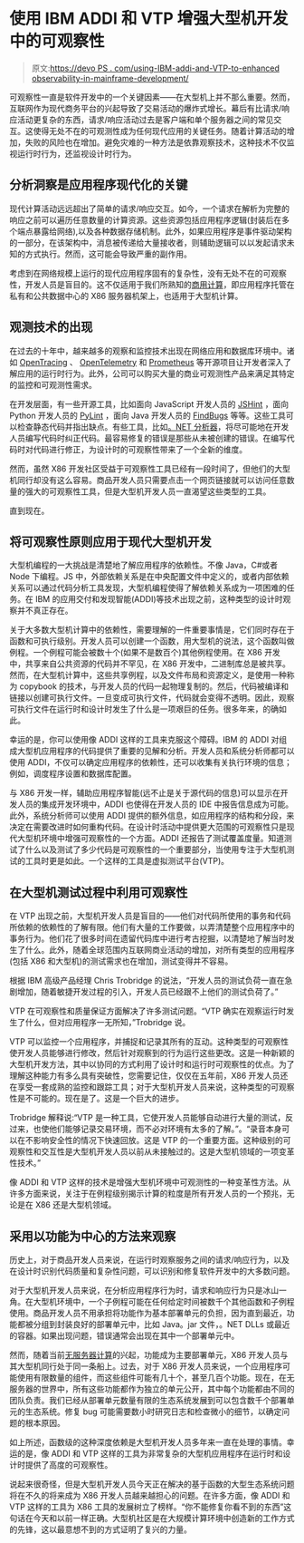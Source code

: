 # 使用 IBM ADDI 和 VTP 增强大型机开发中的可观察性

> 原文:[https://devo PS . com/using-IBM-addi-and-VTP-to-enhanced observability-in-mainframe-development/](https://devops.com/using-ibm-addi-and-vtp-to-enhance-observability-in-mainframe-development/)

可观察性一直是软件开发中的一个关键因素——在大型机上并不那么重要。然而，互联网作为现代商务平台的兴起导致了交易活动的爆炸式增长。幕后有比请求/响应活动更复杂的东西，请求/响应活动过去是客户端和单个服务器之间的常见交互。这使得无处不在的可观测性成为任何现代应用的关键任务。随着计算活动的增加，失败的风险也在增加。避免灾难的一种方法是依靠观察技术，这种技术不仅监视运行时行为，还监视设计时行为。

## 分析洞察是应用程序现代化的关键

现代计算活动远远超出了简单的请求/响应交互。如今，一个请求在解析为完整的响应之前可以遍历任意数量的计算资源。这些资源包括应用程序逻辑(封装后在多个端点暴露给网络),以及各种数据存储机制。此外，如果应用程序是事件驱动架构的一部分，在该架构中，消息被传递给大量接收者，则辅助逻辑可以以发起请求未知的方式执行。然而，这可能会导致严重的副作用。

考虑到在网络规模上运行的现代应用程序固有的复杂性，没有无处不在的可观察性，开发人员是盲目的。这不仅适用于我们所熟知的[商用计算](https://devops.com/?s=commodity%20computing)，即应用程序托管在私有和公共数据中心的 X86 服务器机架上，也适用于大型机计算。

## 观测技术的出现

在过去的十年中，越来越多的观察和监控技术出现在网络应用和数据库环境中。诸如 [OpenTracing](https://opentracing.io/) 、 [OpenTelemetry](https://opentelemetry.io/) 和 [Prometheus](https://prometheus.io/) 等开源项目让开发者深入了解应用的运行时行为。此外，公司可以购买大量的商业可观测性产品来满足其特定的监控和可观测性需求。

在开发层面，有一些开源工具，比如面向 JavaScript 开发人员的 [JSHint](https://jshint.com/) ，面向 Python 开发人员的 [PyLint](https://www.pylint.org/) ，面向 Java 开发人员的 [FindBugs](http://findbugs.sourceforge.net/) 等等。这些工具可以检查静态代码并指出缺点。有些工具，比如[。NET 分析器](https://docs.microsoft.com/en-us/dotnet/framework/code-analyzers)，将尽可能地在开发人员编写代码时纠正代码。最容易修复的错误是那些从未被创建的错误。在编写代码时对代码进行修正，为设计时的可观察性带来了一个全新的维度。

然而，虽然 X86 开发社区受益于可观察性工具已经有一段时间了，但他们的大型机同行却没有这么容易。商品开发人员只需要点击一个网页链接就可以访问任意数量的强大的可观察性工具，但是大型机开发人员一直渴望这些类型的工具。

直到现在。

## 将可观察性原则应用于现代大型机开发

大型机编程的一大挑战是清楚地了解应用程序的依赖性。不像 Java，C#或者 Node 下编程。JS 中，外部依赖关系是在中央配置文件中定义的，或者内部依赖关系可以通过代码分析工具发现，大型机编程使得了解依赖关系成为一项困难的任务。在 IBM 的应用交付和发现智能(ADDI)等技术出现之前，这种类型的设计时观察并不真正存在。

关于大多数大型机计算中的依赖性，需要理解的一件重要事情是，它们同时存在于函数和可执行级别。开发人员可以创建一个函数，用大型机的说法，这个函数叫做例程。一个例程可能会被数十个(如果不是数百个)其他例程使用。在 X86 开发中，共享来自公共资源的代码并不罕见，在 X86 开发中，二进制库总是被共享。然而，在大型机计算中，这些共享例程，以及文件布局和资源定义，是使用一种称为 copybook 的技术，与开发人员的代码一起物理复制的。然后，代码被编译和链接以创建可执行文件。一旦变成可执行文件，代码就会变得不透明。因此，观察可执行文件在运行时和设计时发生了什么是一项艰巨的任务。很多年来，的确如此。

幸运的是，你可以使用像 ADDI 这样的工具来克服这个障碍。IBM 的 ADDI 对组成大型机应用程序的代码提供了重要的见解和分析。开发人员和系统分析师都可以使用 ADDI，不仅可以确定应用程序的依赖性，还可以收集有关执行环境的信息；例如，调度程序设置和数据库配置。

与 X86 开发一样，辅助应用程序智能(远不止是关于源代码的信息)可以显示在开发人员的集成开发环境中，ADDI 也使得在开发人员的 IDE 中报告信息成为可能。此外，系统分析师可以使用 ADDI 提供的额外信息，如应用程序的结构和分段，来决定在需要改进时如何重构代码。在设计时活动中提供更大范围的可观察性只是现代大型机环境中增强可观察性的一个方面。ADDI 还报告了测试覆盖度量。知道测试了什么以及测试了多少代码是可观察性的一个重要部分，当使用专注于大型机测试的工具时更是如此。一个这样的工具是虚拟测试平台(VTP)。

## 在大型机测试过程中利用可观察性

在 VTP 出现之前，大型机开发人员是盲目的——他们对代码所使用的事务和代码所依赖的依赖性的了解有限。他们有大量的工作要做，以弄清楚整个应用程序中的事务行为。他们花了很多时间在遗留代码库中进行考古挖掘，以清楚地了解当时发生了什么。此外，随着全球范围内互联网商业活动的增加，对所有类型的应用程序(包括 X86 和大型机)的测试需求也在增加，测试变得并不容易。

根据 IBM 高级产品经理 Chris Trobridge 的说法，“开发人员的测试负荷一直在急剧增加，随着敏捷开发过程的引入，开发人员已经跟不上他们的测试负荷了。”

VTP 在可观察性和质量保证方面解决了许多测试问题。“VTP 确实在观察运行时发生了什么，但对应用程序一无所知，”Trobridge 说。

VTP 可以监控一个应用程序，并捕捉和记录其所有的互动。这种类型的可观察性使开发人员能够进行修改，然后针对观察到的行为运行这些更改。这是一种新颖的大型机开发方法，其中以协同的方式利用了设计时和运行时可观察性的优点。为了理解这种能力有多么具有突破性，您需要记住，仅仅在五年前，X86 开发人员还在享受一套成熟的监控和跟踪工具；对于大型机开发人员来说，这种类型的可观察性是不可能的。现在是了。这是一个巨大的进步。

Trobridge 解释说:“VTP 是一种工具，它使开发人员能够自动进行大量的测试，反过来，也使他们能够记录交易环境，而不必对环境有太多的了解。”。“录音本身可以在不影响安全性的情况下快速回放。这是 VTP 的一个重要方面。这种级别的可观察性和交互性是大型机开发人员以前从未接触过的。这是大型机领域的一项变革性技术。”

像 ADDI 和 VTP 这样的技术是增强大型机环境中可观测性的一种变革性方法。从许多方面来说，关注于在例程级别揭示计算的粒度是所有开发人员的一个预兆，无论是在 X86 还是大型机领域。

## 采用以功能为中心的方法来观察

历史上，对于商品开发人员来说，在运行时观察服务之间的请求/响应行为，以及在设计时识别代码质量和复杂性问题，可以识别和修复软件开发中的大多数问题。

对于大型机开发人员来说，在分析应用程序行为时，请求和响应行为只是冰山一角。在大型机环境中，一个子例程可能在任何给定时间被数千个其他函数和子例程使用。商品开发人员不用承担将功能作为基本部署单元的负担，因为直到最近，功能都被分组到封装良好的部署单元中，比如 Java。jar 文件，。NET DLLs 或最近的容器。如果出现问题，错误通常会出现在其中一个部署单元中。

然而，随着当前[无服务器计算](https://www.serverless.com/)的兴起，功能成为主要部署单元，X86 开发人员与其大型机同行处于同一条船上。过去，对于 X86 开发人员来说，一个应用程序可能使用有限数量的组件，而这些组件可能有几十个，甚至几百个功能。现在，在无服务器的世界中，所有这些功能都作为独立的单元公开，其中每个功能都由不同的团队负责。我们已经从部署单元数量有限的生态系统发展到可以包含数千个部署单元的生态系统。修复 bug 可能需要数小时研究日志和检查微小的细节，以确定问题的根本原因。

如上所述，函数级的这种深度依赖是大型机开发人员多年来一直在处理的事情。幸运的是，像 ADDI 和 VTP 这样的工具为非常复杂的大型机应用程序在运行时和设计时提供了高度的可观察性。

说起来很奇怪，但是大型机开发人员今天正在解决的基于函数的大型生态系统问题将在不久的将来成为 X86 开发人员越来越担心的问题。在许多方面，像 ADDI 和 VTP 这样的工具为 X86 工具的发展树立了榜样。“你不能修复你看不到的东西”这句话在今天和以前一样正确。大型机社区是在大规模计算环境中创造新的工作方式的先锋，这以最意想不到的方式证明了复兴的力量。